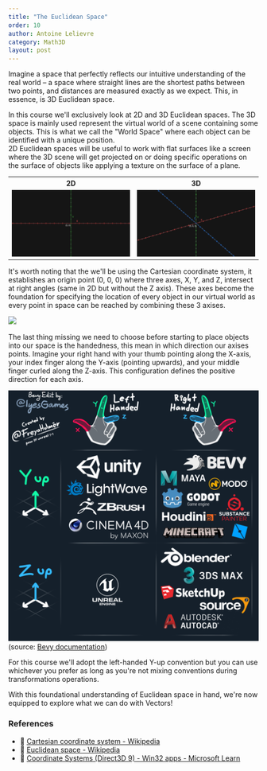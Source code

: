```yaml
---
title: "The Euclidean Space"
order: 10
author: Antoine Lelievre
category: Math3D 
layout: post
---
```


Imagine a space that perfectly reflects our intuitive understanding of the real world – a space where straight lines are the shortest paths between two points, and distances are measured exactly as we expect. This, in essence, is 3D Euclidean space.

In this course we'll exclusively look at 2D and 3D Euclidean spaces. The 3D space is mainly used represent the virtual world of a scene containing some objects. This is what we call the "World Space" where each object can be identified with a unique position.  
2D Euclidean spaces will be useful to work with flat surfaces like a screen where the 3D scene will get projected on or doing specific operations on the surface of objects like applying a texture on the surface of a plane.

<table>
  <tr><th>2D</th><th>3D</th></tr>
  <tr>
    <td><img src="../assets/Recordings/Euclidean%20Space%2000.png"  alt="2D" width = 100% height = 100% ></td>
    <td><img src="../assets/Recordings/Euclidean%20Space%2001.png"  alt="3D" width = 100% height = 100% ></td>
  </tr>
</table>

It's worth noting that the we'll be using the Cartesian coordinate system, it establishes an origin point (0, 0, 0) where three axes, X, Y, and Z, intersect at right angles (same in 2D but without the Z axis). These axes become the foundation for specifying the location of every object in our virtual world as every point in space can be reached by combining these 3 axises. 

![](../assets/Recordings/Euclidean%20Space%2002.gif)

The last thing missing we need to choose before starting to place objects into our space is the handedness, this mean in which direction our axises points. Imagine your right hand with your thumb pointing along the X-axis, your index finger along the Y-axis (pointing upwards), and your middle finger curled along the Z-axis. This configuration defines the positive direction for each axis.

![Handedness](../assets/Images/handedness.png) (source: [Bevy documentation](https://bevy-cheatbook.github.io/fundamentals/coords.html))

For this course we'll adopt the left-handed Y-up convention but you can use whichever you prefer as long as you're not mixing conventions during transformations operations.

With this foundational understanding of Euclidean space in hand, we're now equipped to explore what we can do with Vectors!

### References

- 📄 [Cartesian coordinate system - Wikipedia](https://en.wikipedia.org/wiki/Cartesian_coordinate_system)
- 📄 [Euclidean space - Wikipedia](https://en.wikipedia.org/wiki/Euclidean_space)
- 📄 [Coordinate Systems (Direct3D 9) - Win32 apps - Microsoft Learn](https://learn.microsoft.com/en-us/windows/win32/direct3d9/coordinate-systems)
